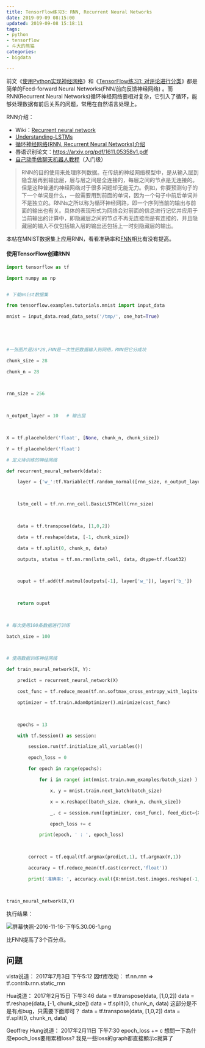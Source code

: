 ```yaml
---
title: TensorFlow练习3: RNN, Recurrent Neural Networks
date: 2019-09-09 08:15:00
updated: 2019-09-08 15:18:11
tags: 
- python
- tensorflow
- 斗大的熊猫
categories: 
- bigdata

---
```

前文《[使用Python实现神经网络](http://blog.topspeedsnail.com/archives/10377)》和《[TensorFlow练习1: 对评论进行分类](http://blog.topspeedsnail.com/archives/10399)》都是简单的Feed-forward Neural Networks(FNN/前向反馈神经网络) 。而RNN(Recurrent Neural Networks)循环神经网络要相对复杂，它引入了循环，能够处理数据有前后关系的问题，常用在自然语言处理上。

RNN介绍：

- Wiki：[Recurrent neural network](https://en.wikipedia.org/wiki/Recurrent_neural_network)
- [Understanding-LSTMs](http://colah.github.io/posts/2015-08-Understanding-LSTMs/)
- [循环神经网络(RNN, Recurrent Neural Networks)介绍](http://blog.csdn.net/heyongluoyao8/article/details/48636251)
- 唇语识别论文：https://arxiv.org/pdf/1611.05358v1.pdf
- [自己动手做聊天机器人教程](https://github.com/warmheartli/ChatBotCourse)（入门级）

> RNN的目的使用来处理序列数据。在传统的神经网络模型中，是从输入层到隐含层再到输出层，层与层之间是全连接的，每层之间的节点是无连接的。但是这种普通的神经网络对于很多问题却无能无力。例如，你要预测句子的下一个单词是什么，一般需要用到前面的单词，因为一个句子中前后单词并不是独立的。RNNs之所以称为循环神经网路，即一个序列当前的输出与前面的输出也有关。具体的表现形式为网络会对前面的信息进行记忆并应用于当前输出的计算中，即隐藏层之间的节点不再无连接而是有连接的，并且隐藏层的输入不仅包括输入层的输出还包括上一时刻隐藏层的输出。


<!--more-->


本帖在MNIST数据集上应用RNN，看看准确率和[FNN](http://blog.topspeedsnail.com/archives/10377)相比有没有提高。

#### 使用TensorFlow创建RNN


```python
import tensorflow as tf

import numpy as np


# 下载mnist数据集

from tensorflow.examples.tutorials.mnist import input_data

mnist = input_data.read_data_sets('/tmp/', one_hot=True)

 

 

#一张图片是28*28,FNN是一次性把数据输入到网络，RNN把它分成块

chunk_size = 28

chunk_n = 28

 

rnn_size = 256

 

n_output_layer = 10   # 输出层

 

X = tf.placeholder('float', [None, chunk_n, chunk_size]) 

Y = tf.placeholder('float')

# 定义待训练的神经网络

def recurrent_neural_network(data):

	layer = {'w_':tf.Variable(tf.random_normal([rnn_size, n_output_layer])), 'b_':tf.Variable(tf.random_normal([n_output_layer]))}

 

	lstm_cell = tf.nn.rnn_cell.BasicLSTMCell(rnn_size)

 

	data = tf.transpose(data, [1,0,2])

	data = tf.reshape(data, [-1, chunk_size])

	data = tf.split(0, chunk_n, data)

	outputs, status = tf.nn.rnn(lstm_cell, data, dtype=tf.float32)

 

	ouput = tf.add(tf.matmul(outputs[-1], layer['w_']), layer['b_'])

 

	return ouput

 

# 每次使用100条数据进行训练

batch_size = 100

 

# 使用数据训练神经网络

def train_neural_network(X, Y):

	predict = recurrent_neural_network(X)

	cost_func = tf.reduce_mean(tf.nn.softmax_cross_entropy_with_logits(predict, Y))

	optimizer = tf.train.AdamOptimizer().minimize(cost_func)

 

	epochs = 13

	with tf.Session() as session:

		session.run(tf.initialize_all_variables())

		epoch_loss = 0

		for epoch in range(epochs):

			for i in range( int(mnist.train.num_examples/batch_size) ):

				x, y = mnist.train.next_batch(batch_size)

				x = x.reshape([batch_size, chunk_n, chunk_size])

				_, c = session.run([optimizer, cost_func], feed_dict={X:x,Y:y})

				epoch_loss += c

			print(epoch, ' : ', epoch_loss)

 

		correct = tf.equal(tf.argmax(predict,1), tf.argmax(Y,1))

		accuracy = tf.reduce_mean(tf.cast(correct,'float'))

		print('准确率: ', accuracy.eval({X:mnist.test.images.reshape(-1, chunk_n, chunk_size), Y:mnist.test.labels}))

 

train_neural_network(X,Y)
```

执行结果：

![屏幕快照-2016-11-16-下午5.30.06-1.png][1]

比FNN提高了3个百分点。

## 问题

vista说道：
2017年7月3日 下午5:12
因tf库改动：
tf.nn.rnn => tf.contrib.rnn.static_rnn

Hua说道：
2017年2月15日 下午3:46
data = tf.transpose(data, [1,0,2])
data = tf.reshape(data, [-1, chunk_size])
data = tf.split(0, chunk_n, data)
这部分是不是有点bug，只需要下面即可？
data = tf.transpose(data, [1,0,2])
data = tf.split(0, chunk_n, data)

Geoffrey Hung说道：
2017年2月11日 下午7:30
epoch_loss += c
想問一下為什麼epoch_loss要用累積loss? 我見一些loss的graph都直接顯示c就算了

  [1]: https://imgs.gnux.cn/usr/uploads/2019/09/4127848511.png